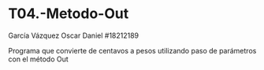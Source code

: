 # T04.-Metodo-Out

García Vázquez Oscar Daniel   #18212189


Programa que convierte de centavos a pesos utilizando paso de parámetros con el método Out
